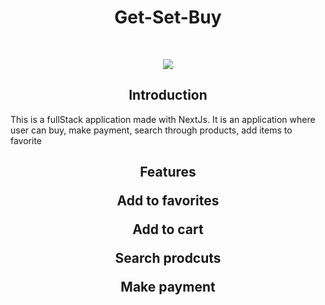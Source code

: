 <h1 align="center">
  Get-Set-Buy
</h1>

<br/>

<p align="center">
  <img src="https://drive.google.com/file/d/1kc-O6pYcuwCN6jkd6pdjvbq7ecnzuFAt/view?usp=sharing" width="" />
</p>


<h2 align="center">Introduction</h2>
<p>
  This is a fullStack application made with NextJs. It is an application where user can buy, make payment, search through products, add items to favorite
</p>

<h2 align="center">
  Features
  <p> Add to favorites <p/>
  <p> Add to cart </p>
  <p> Search prodcuts <p/>
  <p> Make payment <p/>
</h2>

 
 

